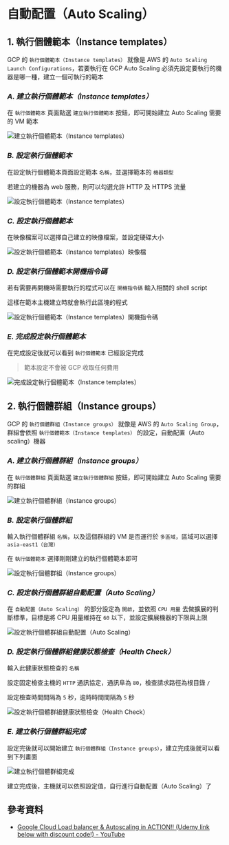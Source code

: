 # 自動配置（Auto Scaling）

## 1. 執行個體範本（Instance templates）

GCP 的 `執行個體範本（Instance templates）` 就像是 AWS 的 `Auto Scaling Launch Configurations`，若要執行在 GCP Auto Scaling 必須先設定要執行的機器是哪一種，建立一個可執行的範本


### ***A. 建立執行個體範本（Instance templates）***

在 `執行個體範本` 頁面點選 `建立執行個體範本` 按鈕，即可開始建立 Auto Scaling 需要的 VM 範本

![建立執行個體範本（Instance templates）](./images/google-vm-instance-templates-create.png)

### ***B. 設定執行個體範本***

在設定執行個體範本頁面設定範本 `名稱`，並選擇範本的 `機器類型`

若建立的機器為 web 服務，則可以勾選允許 HTTP 及 HTTPS 流量

![設定執行個體範本（Instance templates）](./images/google-vm-instance-templates-create-setting.png)


### ***C. 設定執行個體範本***

在映像檔案可以選擇自己建立的映像檔案，並設定硬碟大小

![設定執行個體範本（Instance templates）映像檔](./images/google-vm-instance-templates-create-setting-images.png)

### ***D. 設定執行個體範本開機指令碼***

若有需要再開機時需要執行的程式可以在 `開機指令碼` 輸入相關的 shell script

這樣在範本主機建立時就會執行此區塊的程式

![設定執行個體範本（Instance templates）開機指令碼](./images/google-vm-instance-templates-create-boot-scripts.png)

### ***E. 完成設定執行個體範本***

在完成設定後就可以看到 `執行個體範本` 已經設定完成

> 範本設定不會被 GCP 收取任何費用

![完成設定執行個體範本（Instance templates）](./images/google-vm-instance-templates-create-finish.png)



## 2. 執行個體群組（Instance groups）

GCP 的 `執行個體群組（Instance groups）` 就像是 AWS 的 `Auto Scaling Group`，群組會依照 `執行個體範本（Instance templates）` 的設定，自動配置（Auto scaling）機器


### ***A. 建立執行個體群組（Instance groups）***

在 `執行個體群組` 頁面點選 `建立執行個體群組` 按鈕，即可開始建立 Auto Scaling 需要的群組

![建立執行個體群組（Instance groups）](./images/google-vm-instance-group-create.png)


### ***B. 設定執行個體群組***

輸入執行個體群組 `名稱`，以及這個群組的 VM 是否運行於 `多區域`，區域可以選擇 `asia-east1（台灣）`

在 `執行個體範本` 選擇剛剛建立的執行個體範本即可

![設定執行個體群組（Instance groups）](./images/google-vm-instance-group-basic-setting.png)

### ***C. 設定執行個體群組自動配置（Auto Scaling）***

在 `自動配置（Auto Scaling）` 的部分設定為 `開啟`，並依照 `CPU 用量` 去做擴展的判斷標準，目標是將 CPU 用量維持在 `60` 以下，並設定擴展機器的下限與上限

![設定執行個體群組自動配置（Auto Scaling）](./images/google-vm-instance-group-auto-scaling-setting.png)

### ***D. 設定執行個體群組健康狀態檢查（Health Check）***

輸入此健康狀態檢查的 `名稱`

設定固定檢查主機的 `HTTP` 通訊協定，通訊阜為 `80`，檢查請求路徑為根目錄 `/`

設定檢查時間間隔為 `5` 秒，逾時時間間隔為 `5` 秒

![設定執行個體群組健康狀態檢查（Health Check）](./images/google-vm-instance-group-health-check.png)

### ***E. 建立執行個體群組完成***

設定完後就可以開始建立 `執行個體群組（Instance groups）`，建立完成後就可以看到下列畫面

![建立執行個體群組完成](./images/google-vm-instance-group-create-finish.png)


建立完成後，主機就可以依照設定值，自行進行自動配置（Auto Scaling）了

## 參考資料
* [Google Cloud Load balancer & Autoscaling in ACTION!! (Udemy link below with discount code!) - YouTube](https://www.youtube.com/watch?v=Gn7pGQYkKnA)
